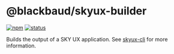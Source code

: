 # @blackbaud/skyux-builder

[![npm](https://img.shields.io/npm/v/@blackbaud/skyux-builder.svg)](https://www.npmjs.com/package/@blackbaud/skyux-builder)
[![status](https://travis-ci.org/blackbaud/skyux-builder.svg?branch=master)](https://travis-ci.org/blackbaud/skyux-builder)

Builds the output of a SKY UX application.  See [skyux-cli](https://github.com/blackbaud/skyux-cli) for more information.
